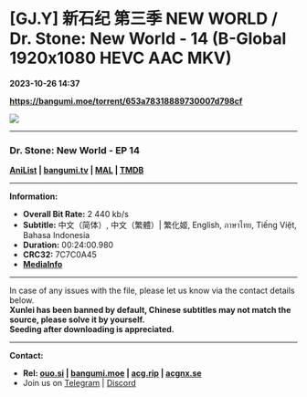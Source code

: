 # [GJ.Y] 新石纪 第三季 NEW WORLD / Dr. Stone: New World - 14 (B-Global 1920x1080 HEVC AAC MKV)

**2023-10-26 14:37**

**https://bangumi.moe/torrent/653a78318889730007d798cf**

![](https://rr1---bg.raws.dev/bfs/intl/management/44aecb0f06eff834be26f89fb6d643ef60aa559d.png@960w_540h_100Q_1c.jpg)

* * *

### **__Dr. Stone: New World__** - EP 14

**[AniList](https://anilist.co/anime/131518) | [bangumi.tv](https://bgm.tv/subject/363101) | [MAL](https://myanimelist.net/anime/48549) | [TMDB](https://www.themoviedb.org/tv/86031)**

* * *

**Information:**

*   **Overall Bit Rate:** 2 440 kb/s
*   **Subtitle:** 中文（简体）, 中文（繁體）| 繁化姬, English, ภาษาไทย, Tiếng Việt, Bahasa Indonesia
*   **Duration:** 00:24:00.980
*   **CRC32:** 7C7C0A45
*   **[MediaInfo](https://rr1---nfo.raws.dev/%5BGJ.Y%5D%20%E6%96%B0%E7%9F%B3%E7%BA%AA%20%E7%AC%AC%E4%B8%89%E5%AD%A3%20NEW%20WORLD%20-%2014%20%28B-Global%201920x1080%20HEVC%20AAC%20MKV%29%20%5B7C7C0A45%5D.mkv.nfo)**

* * *

In case of any issues with the file, please let us know via the contact details below.  
**Xunlei has been banned by default, Chinese subtitles may not match the source, please solve it by yourself.**  
**Seeding after downloading is appreciated.**

* * *

**Contact:**

*   **Rel: [ouo.si](https://ouo.si/user/BraveSail) | [bangumi.moe](https://bangumi.moe/search/63e4b7585fa12c0007949b88) | [acg.rip](https://acg.rip/user/5570) | [acgnx.se](https://share.acgnx.se/user-529-1.html)**
*   Join us on [Telegram](https://kirara-fantasia.moe/telegram) | [Discord](https://kirara-fantasia.moe/discord)